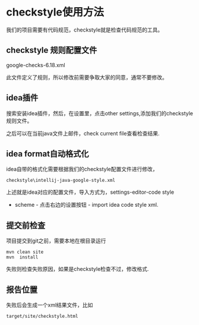 checkstyle使用方法
=====


我们的项目需要有代码规范，checkstyle就是检查代码规范的工具。

## checkstyle 规则配置文件

google-checks-6.18.xml

此文件定义了规则，所以修改前需要争取大家的同意，通常不要修改。



## idea插件
搜索安装idea插件，然后，在设置里，点击other settings,添加我们的checkstyle
规则文件。

之后可以在当前java文件上邮件，check current file查看检查结果.



## idea format自动格式化

idea自带的格式化需要根据我们的checkstyle配置文件进行修改，
```
checkstyle\intellij-java-google-style.xml
```

上述就是idea对应的配置文件，导入方式为，settings-editor-code style
- scheme - 点击右边的设置按钮 - import idea code style xml.




## 提交前检查

项目提交到git之前，需要本地在根目录运行
```
mvn clean site
mvn  install
```
失败则检查失败原因，如果是checkstyle检查不过，修改格式.


## 报告位置

失败后会生成一个xml结果文件，比如

```
target/site/checkstyle.html
```




